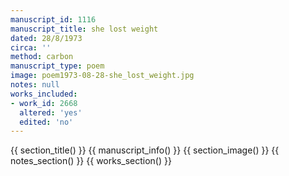 ```yaml
---
manuscript_id: 1116
manuscript_title: she lost weight
dated: 28/8/1973
circa: ''
method: carbon
manuscript_type: poem
image: poem1973-08-28-she_lost_weight.jpg
notes: null
works_included:
- work_id: 2668
  altered: 'yes'
  edited: 'no'
---
```


{{ section_title() }}
{{ manuscript_info() }}
{{ section_image() }}
{{ notes_section() }}
{{ works_section() }}
